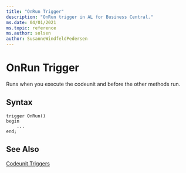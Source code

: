 ```yaml
---
title: "OnRun Trigger"
description: "OnRun trigger in AL for Business Central."
ms.date: 04/01/2021
ms.topic: reference
ms.author: solsen
author: SusanneWindfeldPedersen
---
```


# OnRun Trigger

Runs when you execute the codeunit and before the other methods run.

## Syntax

```AL
trigger OnRun()
begin
    ...
end;
```

## See Also

[Codeunit Triggers](devenv-codeunit-triggers.md)   
